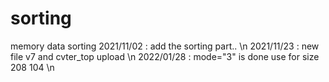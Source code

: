# sorting
memory data sorting
2021/11/02  : add the sorting part..	\n
2021/11/23  : new file v7 and cvter_top upload	\n
2022/01/28	: mode="3" is done use for size 208 104 \n
